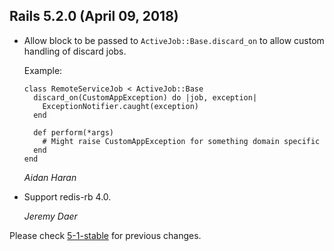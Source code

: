 ## Rails 5.2.0 (April 09, 2018) ##

*   Allow block to be passed to `ActiveJob::Base.discard_on` to allow custom handling of discard jobs.

    Example:

        class RemoteServiceJob < ActiveJob::Base
          discard_on(CustomAppException) do |job, exception|
            ExceptionNotifier.caught(exception)
          end

          def perform(*args)
            # Might raise CustomAppException for something domain specific
          end
        end

    *Aidan Haran*

*   Support redis-rb 4.0.

    *Jeremy Daer*


Please check [5-1-stable](https://github.com/rails/rails/blob/5-1-stable/activejob/CHANGELOG.md) for previous changes.
